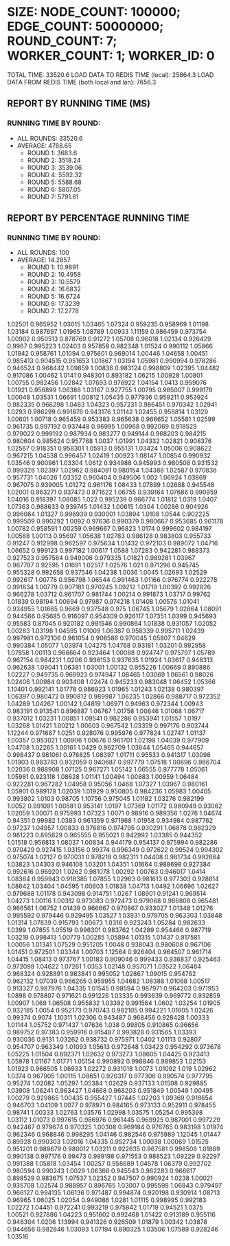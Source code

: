 
# SIZE: NODE_COUNT: 100000; EDGE_COUNT: 50000000; ROUND_COUNT: 7; WORKER_COUNT: 1; WORKER_ID: 0
 TOTAL TIME: 33520.6
 LOAD DATA TO REDIS TIME (local): 25864.3
 LOAD DATA FROM REDIS TIME (both local and lan): 7656.3

## REPORT BY RUNNING TIME (MS)

 ### RUNNING TIME BY ROUND:

  + ALL ROUNDS: 33520.6
  + AVERAGE: 4788.65
     + ROUND 1: 3683.6
     + ROUND 2: 3518.24
     + ROUND 3: 3539.06
     + ROUND 4: 5592.32
     + ROUND 5: 5588.68
     + ROUND 6: 5807.05
     + ROUND 7: 5791.61

## REPORT BY PERCENTAGE RUNNING TIME

 ### RUNNING TIME BY ROUND:

  + ALL ROUNDS: 100
  + AVERAGE: 14.2857
     + ROUND 1: 10.9891
     + ROUND 2: 10.4958
     + ROUND 3: 10.5579
     + ROUND 4: 16.6832
     + ROUND 5: 16.6724
     + ROUND 6: 17.3239
     + ROUND 7: 17.2778

1.02501 0.965952 1.03015 1.03465 1.07324 0.959235 0.958969 1.01198 1.03184 0.987697 1.01965 1.08789 1.00933 1.11159 0.986459 0.973754 1.00902 0.950513 0.878769 0.91272 1.05708 0.96018 1.02134 0.926429 0.9967 0.995223 1.02403 0.957858 0.982348 1.01524 0.990112 1.05866 1.01942 0.958761 1.01094 0.975601 0.969014 1.00446 1.04658 1.00451 0.985413 0.904515 0.951653 1.01867 1.03194 1.05981 0.990994 0.978286 0.946524 0.968442 1.09859 1.00836 0.983124 0.998809 1.02395 1.04482 0.917086 1.00462 1.0141 0.948301 0.893182 1.06215 1.00928 1.00801 1.00755 0.982456 1.02842 1.07693 0.976922 1.04154 1.0413 0.959076 1.01921 0.956899 1.06388 1.03167 0.927755 1.00795 0.985007 0.999178 1.00048 1.03531 1.06691 1.00812 1.05435 0.977936 0.959211 0.953924 0.982335 0.966298 1.0483 1.04323 0.957231 0.986451 0.970342 1.02941 1.0293 0.986299 0.991876 0.943176 1.01142 1.02455 0.956814 1.03129 1.00601 1.00718 0.965459 0.953383 0.965638 0.966652 1.05581 1.02599 0.961735 0.997192 0.937448 0.96995 1.00968 0.992069 0.918529 0.979022 0.999192 0.987934 0.983277 0.949144 0.968203 0.984215 0.980604 0.985624 0.957768 1.0037 1.01991 1.04332 1.02821 0.908376 1.02567 0.918351 0.958301 1.05913 0.955131 1.03424 1.05006 0.908622 0.967215 1.04538 0.996457 1.02419 1.00923 1.08147 1.00854 0.990932 1.03546 0.900961 1.03304 1.0612 0.934988 0.945993 0.980506 0.931532 0.999326 1.02397 1.02962 0.984091 0.980154 1.04388 1.02587 0.970836 0.957731 1.04026 1.03352 0.960404 0.949506 1.002 1.06924 1.03869 0.967075 0.939005 1.01272 0.961176 1.08433 1.07899 1.02688 0.945548 1.02001 0.963271 0.937473 0.871622 1.06755 0.939164 1.07686 0.990959 1.04016 0.918397 1.08085 1.022 0.995239 0.966774 1.01812 1.0319 1.0407 1.07363 0.988633 0.939745 1.01432 1.00615 1.0304 1.00286 0.904926 0.996064 1.01327 0.996939 0.930001 1.03894 1.0108 1.0544 0.902225 0.999509 0.990292 1.0092 0.97636 0.990379 0.980667 0.953685 0.961178 1.00782 0.958591 1.00259 0.969667 0.96823 1.0174 0.999602 0.984197 1.00588 1.00113 0.95697 1.05638 1.02783 0.986128 0.983803 0.955733 0.91247 0.912998 0.962597 0.975634 1.01432 0.972103 0.989072 1.04716 1.06652 0.999123 0.997182 1.00617 1.0588 1.07283 0.942281 0.988373 0.927523 0.957584 0.949006 0.979335 1.01821 0.989281 1.03967 0.967787 0.92595 1.01691 1.02517 1.02576 1.021 0.971296 0.945745 0.955328 0.992658 0.937546 1.04238 1.0036 1.0045 1.02693 1.02529 0.992617 1.00778 0.956798 1.06544 0.991463 1.01166 0.976774 0.922278 0.991834 1.00779 0.907181 0.970245 1.09212 1.01719 1.00392 0.992826 0.966278 1.03712 0.961707 0.981744 1.00214 0.991873 1.03717 0.99762 1.01839 0.98194 1.00694 0.97987 0.974218 1.01408 1.00576 1.01041 0.934955 1.01665 0.9669 0.937548 0.975 1.06745 1.05679 1.02864 1.08091 0.944566 0.95685 0.916097 0.954309 0.926117 1.07351 1.0399 0.945693 0.95583 0.87045 0.920182 0.991546 0.990864 1.01838 0.931057 1.02052 1.00283 1.03198 1.04595 1.01009 1.06387 0.958339 0.995711 1.02439 0.997981 0.972106 0.961054 0.908586 0.970045 1.05807 1.04629 0.990384 1.05077 1.03974 1.04275 1.04768 0.93181 1.03201 0.992958 1.07858 1.00113 0.966664 0.923464 1.00088 0.924747 0.975797 1.05789 0.967154 0.984231 1.0206 0.936153 0.937635 1.01924 1.03617 0.948313 0.962638 1.09041 1.06381 1.03001 1.00132 0.955226 1.00669 0.890886 1.02227 0.949735 0.969923 0.974947 1.08465 1.03069 1.06561 0.98026 1.02406 1.00984 0.903408 1.02474 0.945233 0.983048 1.06452 1.05366 1.10401 0.992141 1.01778 0.986923 1.01965 1.01243 1.02138 0.980397 1.06397 0.980472 0.990812 0.989987 1.06235 1.02866 0.988717 0.972352 1.04289 1.04267 1.00142 1.04819 1.06971 0.94963 0.972344 1.00943 0.983191 0.913541 0.896887 1.06767 1.01758 1.00846 1.01068 1.06717 0.937012 1.03231 1.00851 1.09541 0.982286 0.953941 1.01557 1.0197 1.03268 1.01421 1.00212 1.00603 0.967542 1.03359 0.997176 0.903744 1.12244 0.971687 1.0251 0.928076 0.995976 0.977824 1.02747 1.01137 1.00357 0.953021 1.00906 1.00676 0.961701 1.02199 1.04039 0.977909 1.04708 1.02265 1.00161 1.0429 0.962709 1.03644 1.05465 0.944657 0.998437 0.981061 0.976825 1.08397 1.01711 0.95533 0.941317 1.03098 1.01903 0.983783 0.932059 0.940687 0.997779 1.07518 1.00896 0.966704 1.02036 0.988908 1.07125 0.967271 1.05142 1.06555 0.977778 1.05061 1.05981 0.923118 1.08628 1.01141 1.00494 1.00883 1.00959 1.06484 0.922281 0.967282 1.04958 0.95056 1.0468 1.07327 1.03967 0.980161 1.05901 0.989178 1.02039 1.01929 0.950805 0.984236 1.05983 1.00405 0.993802 1.0103 0.98705 1.10756 0.975045 1.01182 1.03276 0.982199 1.0052 0.991091 1.00581 0.953141 1.0197 1.07369 1.01172 0.980949 0.93062 1.02059 1.00071 0.975993 1.07323 1.0071 0.98916 0.989356 1.0276 1.04674 0.94351 0.99982 1.0383 0.961359 0.971968 1.01958 0.934984 0.987762 0.97237 1.04957 1.00833 0.976816 0.974795 0.930291 1.06878 0.982329 0.981223 0.895629 0.965555 0.955021 0.942992 1.03385 0.944352 1.01518 0.956813 1.08037 1.00834 0.944179 0.954137 0.975994 0.982286 0.970429 0.927415 1.03156 0.99374 0.996349 0.972622 0.99524 0.994302 0.975074 1.02127 0.970031 0.978218 0.982311 1.04408 0.981734 0.992664 1.03823 1.04303 0.946108 1.03201 1.04351 1.01664 0.988698 0.927384 0.992616 0.969201 1.0262 0.981078 1.00292 1.00763 0.946017 1.0414 1.08364 0.959943 0.918385 1.07855 1.02963 0.981613 0.977303 0.928814 1.08642 1.03404 1.04595 1.00603 1.01838 1.04713 1.0492 1.06696 1.02627 0.979688 1.01178 0.943098 0.914751 1.0267 1.08901 0.91241 0.969514 1.04273 1.00116 1.00312 0.973083 0.972473 0.979068 0.986808 0.965481 0.966561 1.06752 1.01439 0.966667 0.970867 0.933027 1.01348 1.01276 0.995592 0.979446 0.929495 1.03527 1.03931 0.979705 0.963303 1.03848 1.01314 1.07839 0.915793 1.00673 1.0316 0.923243 1.05284 0.982633 1.0399 1.07855 1.05519 0.996301 0.983762 1.04289 0.954466 0.987719 1.03219 0.998413 1.00779 1.00285 1.05894 1.01315 1.01437 0.917581 1.00056 1.01341 1.07529 0.951205 1.0048 0.938043 0.980608 0.967106 1.01451 0.972501 1.03344 1.00703 1.12564 0.926404 0.964507 0.961714 1.04415 1.08413 0.973767 1.00183 0.909046 0.999433 0.936837 0.925463 0.972098 1.04622 1.07261 1.0353 1.02148 0.957071 1.03522 1.06484 0.968324 0.928891 0.983841 0.995052 1.02867 1.09015 0.954762 0.962132 1.07039 0.966265 0.959955 1.04682 1.08388 1.01068 1.00517 0.913327 0.987976 1.04335 1.01545 0.98594 0.987971 0.964203 0.971953 1.0898 0.978807 0.971621 0.991226 1.03335 0.993639 0.969772 0.932859 1.00907 1.069 1.06508 0.955832 1.03392 0.991564 1.0602 1.03254 1.01905 0.932185 1.0054 0.952173 0.970743 0.982105 0.994221 1.01605 1.02426 0.99374 0.9074 1.10311 1.02306 0.943487 0.968456 0.928428 1.00333 1.01144 1.05752 0.971437 1.07636 1.038 0.99805 0.910865 0.96656 0.989752 0.97383 0.959916 0.915487 0.993828 0.931565 1.03393 0.930036 0.9131 1.03262 0.938732 0.975971 1.0402 1.01113 0.92807 0.954707 0.963349 1.01093 1.05613 0.972648 1.03423 0.954292 0.973678 1.05225 1.01504 0.892371 1.02632 0.973273 1.08605 1.04425 0.923413 1.05978 1.01167 1.01771 1.05154 0.990892 0.998846 0.989853 1.02153 1.01923 0.966505 1.06933 1.02272 0.931018 1.0073 1.01092 1.019 1.02962 1.0374 0.967905 1.00115 1.08651 0.920317 0.977306 0.990574 0.977795 0.95274 1.02082 1.05297 1.05384 1.02629 0.937133 1.01508 0.929885 1.03908 1.06241 0.963427 1.04668 0.968203 0.951849 1.00549 1.00495 1.00279 0.929865 1.00435 0.955427 1.07445 1.02203 1.09369 0.918654 0.946703 1.04109 1.0077 0.978971 0.984165 0.973133 0.952911 0.978455 0.98741 1.00333 1.02763 1.03576 1.02998 1.03575 1.05254 0.995398 1.03112 1.01073 0.997615 0.986976 0.961445 0.969925 0.987001 0.997229 0.942467 0.979674 0.970325 1.00308 0.969184 0.976765 0.983198 1.01974 0.962346 0.968846 0.998295 1.04146 0.982546 0.975989 1.12045 1.01447 0.89928 0.990303 1.02016 1.04335 0.952734 1.00038 1.00069 1.01525 0.951201 0.989679 0.980012 1.03211 0.922635 0.967581 0.998508 1.01869 0.990138 0.997176 0.99473 0.999198 0.971553 0.988523 1.09229 0.92297 0.991388 1.05818 1.03454 1.00257 0.958689 1.04578 1.06379 0.992702 0.980594 0.990243 1.0029 1.06366 0.945543 0.962283 0.966617 0.898529 0.983675 1.07537 1.02352 0.947507 0.990924 1.0238 1.00021 0.935708 1.02574 0.988957 0.896765 1.03007 0.995599 1.06843 0.979497 0.966127 0.994135 1.06136 0.971487 0.994874 0.920198 0.930914 1.08713 0.96965 1.06025 1.02054 0.949086 1.0281 1.01115 0.998995 0.992183 1.02272 1.04451 0.972241 0.993219 0.975842 1.01719 0.94521 1.0375 1.00521 0.927886 1.04223 0.951602 0.992468 1.01422 0.913189 0.955116 0.946304 1.0206 1.13994 0.941326 0.926509 1.01879 1.00342 1.03878 0.944656 0.982846 1.03093 1.07194 0.890325 1.03506 1.07589 0.928246 1.03516 